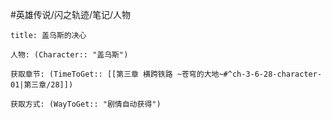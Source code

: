 #英雄传说/闪之轨迹/笔记/人物
```ad-note
title: 盖乌斯的决心

人物: (Character:: "盖乌斯")

获取章节: (TimeToGet:: [[第三章 横跨铁路 ~苍穹的大地~#^ch-3-6-28-character-01|第三章/28]])

获取方式: (WayToGet:: "剧情自动获得")

```

